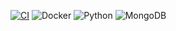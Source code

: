 [![CI](https://github.com/<user>/<repo>/actions/workflows/ci.yml/badge.svg)](…)
![Docker](https://img.shields.io/badge/Docker-Compose-blue)
![Python](https://img.shields.io/badge/Python-3.11-3776AB)
![MongoDB](https://img.shields.io/badge/MongoDB-6.0-47A248)
